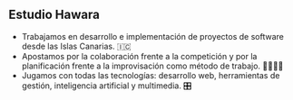 ## Estudio Hawara

* Trabajamos en desarrollo e implementación de proyectos de software desde las Islas Canarias. 🇮🇨
* Apostamos por la colaboración frente a la competición y por la planificación frente a la improvisación como método de trabajo. 🫱🏽‍🫲🏿
* Jugamos con todas las tecnologías: desarrollo web, herramientas de gestión, inteligencia artificial y multimedia. 🎛️
